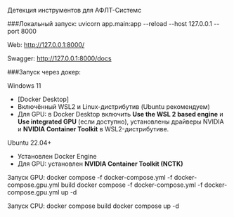 Детекция инструментов для АФЛТ-Системс

###Локальный запуск:
uvicorn app.main:app --reload --host 127.0.0.1 --port 8000

Web:
http://127.0.0.1:8000/

Swagger:
http://127.0.0.1:8000/docs

###Запуск через докер:

Windows 11
- [Docker Desktop]
- Включённый WSL2 и Linux-дистрибутив (Ubuntu рекомендуем)
- Для GPU: в Docker Desktop включить **Use the WSL 2 based engine** и **Use integrated GPU** (если доступно), установлены драйверы NVIDIA и **NVIDIA Container Toolkit** в WSL2-дистрибутиве.

Ubuntu 22.04+
- Установлен Docker Engine
- Для GPU: установлен **NVIDIA Container Toolkit (NCTK)**


Запуск GPU:
    docker compose -f docker-compose.yml -f docker-compose.gpu.yml build
    docker compose -f docker-compose.yml -f docker-compose.gpu.yml up -d

Запуск CPU:
    docker compose build
    docker compose up -d